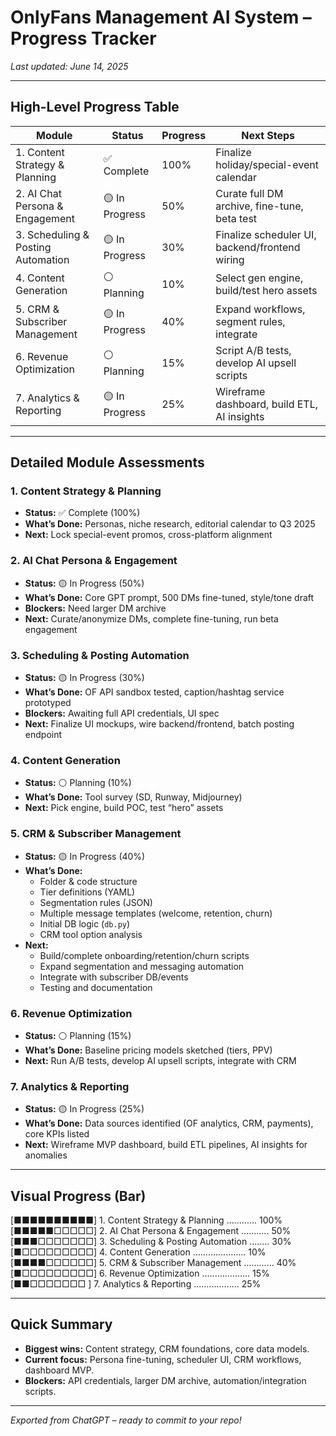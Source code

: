 
# OnlyFans Management AI System – Progress Tracker

_Last updated: June 14, 2025_

---

## High-Level Progress Table

| Module                             | Status         | Progress | Next Steps                                    |
|-------------------------------------|---------------|----------|-----------------------------------------------|
| 1. Content Strategy & Planning      | ✅ Complete    | 100%     | Finalize holiday/special-event calendar       |
| 2. AI Chat Persona & Engagement     | 🟡 In Progress | 50%      | Curate full DM archive, fine-tune, beta test  |
| 3. Scheduling & Posting Automation  | 🟡 In Progress | 30%      | Finalize scheduler UI, backend/frontend wiring |
| 4. Content Generation               | ⚪️ Planning    | 10%      | Select gen engine, build/test hero assets     |
| 5. CRM & Subscriber Management      | 🟡 In Progress | 40%      | Expand workflows, segment rules, integrate    |
| 6. Revenue Optimization             | ⚪️ Planning    | 15%      | Script A/B tests, develop AI upsell scripts   |
| 7. Analytics & Reporting            | 🟡 In Progress | 25%      | Wireframe dashboard, build ETL, AI insights   |

---

## Detailed Module Assessments

### 1. Content Strategy & Planning
- **Status:** ✅ Complete (100%)
- **What’s Done:** Personas, niche research, editorial calendar to Q3 2025
- **Next:** Lock special-event promos, cross-platform alignment

### 2. AI Chat Persona & Engagement
- **Status:** 🟡 In Progress (50%)
- **What’s Done:** Core GPT prompt, 500 DMs fine-tuned, style/tone draft
- **Blockers:** Need larger DM archive
- **Next:** Curate/anonymize DMs, complete fine-tuning, run beta engagement

### 3. Scheduling & Posting Automation
- **Status:** 🟡 In Progress (30%)
- **What’s Done:** OF API sandbox tested, caption/hashtag service prototyped
- **Blockers:** Awaiting full API credentials, UI spec
- **Next:** Finalize UI mockups, wire backend/frontend, batch posting endpoint

### 4. Content Generation
- **Status:** ⚪️ Planning (10%)
- **What’s Done:** Tool survey (SD, Runway, Midjourney)
- **Next:** Pick engine, build POC, test “hero” assets

### 5. CRM & Subscriber Management
- **Status:** 🟡 In Progress (40%)
- **What’s Done:** 
  - Folder & code structure
  - Tier definitions (YAML)
  - Segmentation rules (JSON)
  - Multiple message templates (welcome, retention, churn)
  - Initial DB logic (`db.py`)
  - CRM tool option analysis
- **Next:** 
  - Build/complete onboarding/retention/churn scripts
  - Expand segmentation and messaging automation
  - Integrate with subscriber DB/events
  - Testing and documentation

### 6. Revenue Optimization
- **Status:** ⚪️ Planning (15%)
- **What’s Done:** Baseline pricing models sketched (tiers, PPV)
- **Next:** Run A/B tests, develop AI upsell scripts, integrate with CRM

### 7. Analytics & Reporting
- **Status:** 🟡 In Progress (25%)
- **What’s Done:** Data sources identified (OF analytics, CRM, payments), core KPIs listed
- **Next:** Wireframe MVP dashboard, build ETL pipelines, AI insights for anomalies

---

## Visual Progress (Bar)

[■■■■■■■■■■] 1. Content Strategy & Planning ............ 100%
[■■■■■□□□□□] 2. AI Chat Persona & Engagement ...........  50%
[■■■□□□□□□□] 3. Scheduling & Posting Automation ........  30%
[■□□□□□□□□□] 4. Content Generation .....................  10%
[■■■■□□□□□□] 5. CRM & Subscriber Management ............  40%
[■□□□□□□□□□] 6. Revenue Optimization ...................  15%
[■■□□□□□□□ ] 7. Analytics & Reporting ..................  25%

---

## Quick Summary

- **Biggest wins:** Content strategy, CRM foundations, core data models.
- **Current focus:** Persona fine-tuning, scheduler UI, CRM workflows, dashboard MVP.
- **Blockers:** API credentials, larger DM archive, automation/integration scripts.

---

_Exported from ChatGPT – ready to commit to your repo!_
